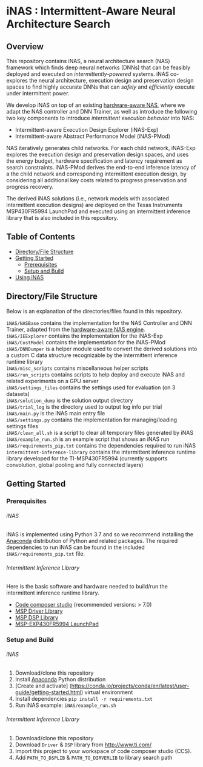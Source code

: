 # iNAS : Intermittent-Aware Neural Architecture Search

<!-- ABOUT THE PROJECT -->
## Overview

This repository contains iNAS, a neural architecture search (NAS) framework which finds deep neural networks (DNNs) that can be feasibly deployed and executed on *intermittently-powered* systems. iNAS co-explores the neural architecture, execution design and preservation design spaces to find highly accurate DNNs that can *safely* and *efficiently* execute under intermittent power.


We develop iNAS on top of an existing [hardware-aware NAS](https://github.com/PITT-JZ-COOP/FPGA-implementation-Aware-Neural-Architecture-Search), where we adapt the NAS controller and DNN Trainer, as well as introduce the following two key components to introduce *intermittent execution behavior* into NAS: 

* Intermittent-aware Execution Design Explorer (iNAS-Exp)
* Intermittent-aware Abstract Performance Model (iNAS-PMod)

NAS iteratively generates child networks. For each child network, iNAS-Exp explores the execution design and preservation design spaces, and uses the energy budget, hardware specification and latency requirement as search constraints. iNAS-PMod derives the end-to-end inference latency of a the child network and corresponding intermittent execution design, by considering all additional key costs related to progress preservation and progress recovery. 


The derived iNAS solutions (i.e., network models with associated intermittent execution designs) are deployed on the Texas Instruments MSP430FR5994 LaunchPad and executed using an intermittent inference library that is also included in this repository. 


<!-- TABLE OF CONTENTS -->
## Table of Contents
* [Directory/File Structure](#directory/file-structure)
* [Getting Started](#getting-started)
  * [Prerequisites](#prerequisites)
  * [Setup and Build](#setup-and-build)
* [Using iNAS](#using-inas)
  


## Directory/File Structure
Below is an explanation of the directories/files found in this repository. 


`iNAS/NASBase` contains the implementation for the NAS Controller and DNN Trainer, adapted from the [hardware-aware NAS engine](https://github.com/PITT-JZ-COOP/FPGA-implementation-Aware-Neural-Architecture-Search).<br/>
`iNAS/IEExplorer` contains the implementation for the iNAS-Exp<br/>
`iNAS/CostModel` contains the implementation for the iNAS-PMod<br/>
`iNAS/DNNDumper` is a helper module used to convert the derived solutions into a custom C data structure recognizable by the intermittent inference runtime library<br/>
`iNAS/misc_scripts` contains miscellaneous helper scripts<br/>
`iNAS/run_scripts` contains scripts to help deploy and execute iNAS and related experiments on a GPU server<br/>
`iNAS/settings_files` contains the settings used for evaluation (on 3 datasets)<br/>
`iNAS/solution_dump` is the solution output directory<br/>
`iNAS/trial_log` is the directory used to output log info per trial<br/>
`iNAS/main.py` is the iNAS main entry file<br/>
`iNAS/settings.py` contains the implementation for managing/loading settings files<br/>
`iNAS/clean_all.sh` is a script to clear all temporary files generated by iNAS<br/>
`iNAS/example_run.sh` is an example script that shows an iNAS run<br/>
`iNAS/requirements_pip.txt` contains the dependencies required to run iNAS<br/>
`intermittent-inference-library` contains the intermittent inference runtime library developed for the TI-MSP430FR5994 (currently supports convolution, global pooling and fully connected layers)<br/>


<!-- GETTING STARTED -->
## Getting Started

### Prerequisites

###### iNAS
iNAS is implemented using Python 3.7 and so we recommend installing the [Anaconda](https://docs.anaconda.com/anaconda/install/) distribution of Python and related packages. The required dependencies to run iNAS can be found in the included `iNAS/requirements_pip.txt` file. 

###### Intermittent Inference Library
Here is the basic software and hardware needed to build/run the intermittent inference runtime library. 
* [Code composer studio](http://www.ti.com/tool/CCSTUDIO "link") (recommended versions: > 7.0)
* [MSP Driver Library](http://www.ti.com/tool/MSPDRIVERLIB "link")
* [MSP DSP Library](http://www.ti.com/tool/MSP-DSPLIB "link")
* [MSP-EXP430FR5994 LaunchPad](http://www.ti.com/tool/MSP-EXP430FR5994 "link")

### Setup and Build

###### iNAS
1. Download/clone this repository
2. Install [Anaconda](https://docs.anaconda.com/anaconda/install/) Python distribution 
3. [Create and activate] (https://conda.io/projects/conda/en/latest/user-guide/getting-started.html) virtual environment
4. Install dependencies `pip install -r requirements.txt`
5. Run iNAS example: `iNAS/example_run.sh`

###### Intermittent Inference Library
1. Download/clone this repository
2. Download `Driver` & `DSP` library from http://www.ti.com/ 
3. Import this project to your workspace of code composer studio (CCS). 
4. Add `PATH_TO_DSPLIB` & `PATH_TO_DIRVERLIB` to library search path



